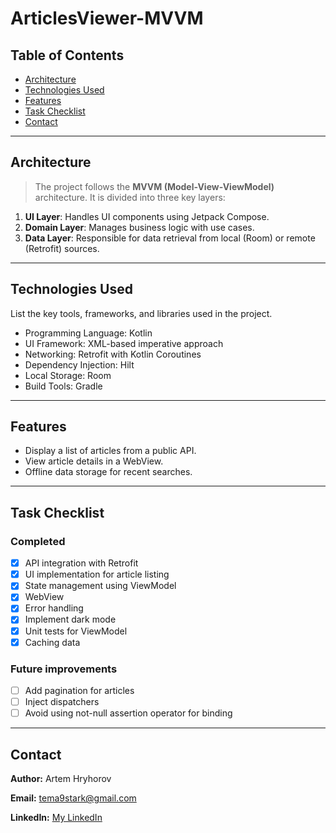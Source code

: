 # ArticlesViewer-MVVM

## Table of Contents
- [Architecture](#architecture)
- [Technologies Used](#technologies-used)
- [Features](#features)
- [Task Checklist](#task-checklist)
- [Contact](#contact)

---

## Architecture
> The project follows the **MVVM (Model-View-ViewModel)** architecture. It is divided into three key layers:
1. **UI Layer**: Handles UI components using Jetpack Compose.
2. **Domain Layer**: Manages business logic with use cases.
3. **Data Layer**: Responsible for data retrieval from local (Room) or remote (Retrofit) sources.

---

## Technologies Used
List the key tools, frameworks, and libraries used in the project.

- Programming Language: Kotlin
- UI Framework: XML-based imperative approach
- Networking: Retrofit with Kotlin Coroutines
- Dependency Injection: Hilt
- Local Storage: Room
- Build Tools: Gradle

---

## Features

- Display a list of articles from a public API.
- View article details in a WebView.
- Offline data storage for recent searches.

---

## Task Checklist

### Completed
- [x] API integration with Retrofit
- [x] UI implementation for article listing
- [x] State management using ViewModel
- [x] WebView
- [x] Error handling
- [x] Implement dark mode
- [x] Unit tests for ViewModel
- [x] Caching data

### Future improvements
- [ ] Add pagination for articles
- [ ] Inject dispatchers
- [ ] Avoid using not-null assertion operator for binding

---

## Contact

**Author:** Artem Hryhorov 

**Email:** tema9stark@gmail.com

**LinkedIn:** [My LinkedIn](https://www.linkedin.com/in/artem-hryhorov-191568194/)
